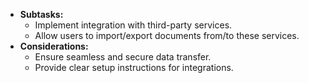 - **Subtasks:**
    - Implement integration with third-party services.
    - Allow users to import/export documents from/to these services.
- **Considerations:**
    - Ensure seamless and secure data transfer.
    - Provide clear setup instructions for integrations.